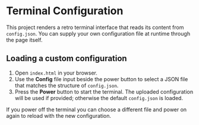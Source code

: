 # Terminal Configuration

This project renders a retro terminal interface that reads its content from
`config.json`. You can supply your own configuration file at runtime through the
page itself.

## Loading a custom configuration

1. Open `index.html` in your browser.
2. Use the **Config** file input beside the power button to select a JSON file
   that matches the structure of `config.json`.
3. Press the **Power** button to start the terminal. The uploaded configuration
   will be used if provided; otherwise the default `config.json` is loaded.

If you power off the terminal you can choose a different file and power on
again to reload with the new configuration.

